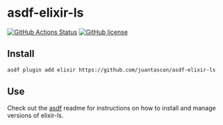 # asdf-elixir-ls

[![GitHub Actions Status](https://github.com/juantascon/asdf-elixir-ls/actions/workflows/workflow.yml/badge.svg)](https://github.com/juantascon/asdf-elixir-ls/actions)
[![GitHub license](https://img.shields.io/github/license/juantascon/asdf-elixir-ls?style=plastic)](https://github.com/juantascon/asdf-elixir-ls/blob/main/LICENSE)

## Install

```bash
asdf plugin add elixir https://github.com/juantascon/asdf-elixir-ls
```

## Use

Check out the [asdf](https://github.com/asdf-vm/asdf) readme for instructions on how to install and manage versions of elixir-ls.
